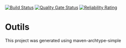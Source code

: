 [![Build Status](https://travis-ci.com/FourmiPanda/Outils.svg?token=7xPzapjzyBiydkXox7Sw&branch=master)](https://travis-ci.com/FourmiPanda/Outils) [![Quality Gate Status](https://sonarcloud.io/api/project_badges/measure?project=org.imt.outils%3Aoutils&metric=alert_status)](https://sonarcloud.io/dashboard?id=org.imt.outils%3Aoutils) [![Reliability Rating](https://sonarcloud.io/api/project_badges/measure?project=org.imt.outils%3Aoutils&metric=reliability_rating)](https://sonarcloud.io/dashboard?id=org.imt.outils%3Aoutils)

# Outils 

This project was generated using maven-archtype-simple

